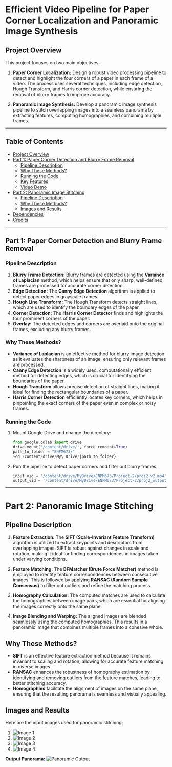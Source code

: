 # Efficient Video Pipeline for Paper Corner Localization and Panoramic Image Synthesis

## Project Overview

This project focuses on two main objectives:

1. **Paper Corner Localization:** Design a robust video processing pipeline to detect and highlight the four corners of a paper in each frame of a video. The process uses several techniques, including edge detection, Hough Transform, and Harris corner detection, while ensuring the removal of blurry frames to improve accuracy.
  
2. **Panoramic Image Synthesis:** Develop a panoramic image synthesis pipeline to stitch overlapping images into a seamless panorama by extracting features, computing homographies, and combining multiple frames.

---

## Table of Contents
- [Project Overview](#project-overview)
- [Part 1: Paper Corner Detection and Blurry Frame Removal](#part-1-paper-corner-detection-and-blurry-frame-removal)
    - [Pipeline Description](#pipeline-description)
    - [Why These Methods?](#why-these-methods)
    - [Running the Code](#running-the-code)
    - [Key Features](#key-features)
    - [Video Demo](#video-demo)
- [Part 2: Panoramic Image Stitching](#part-2-panoramic-image-stitching)
    - [Pipeline Description](#pipeline-description-1)
    - [Why These Methods?](#why-these-methods-1)
    - [Images and Results](#images-and-results)
- [Dependencies](#dependencies)
- [Credits](#credits)

---

## Part 1: Paper Corner Detection and Blurry Frame Removal

### Pipeline Description
1. **Blurry Frame Detection:** Blurry frames are detected using the **Variance of Laplacian** method, which helps ensure that only sharp, well-defined frames are processed for accurate corner detection.
2. **Edge Detection:** The **Canny Edge Detection** algorithm is applied to detect paper edges in grayscale frames.
3. **Hough Line Transform:** The Hough Transform detects straight lines, which are used to identify the boundary edges of the paper.
4. **Corner Detection:** The **Harris Corner Detector** finds and highlights the four prominent corners of the paper.
5. **Overlay:** The detected edges and corners are overlaid onto the original frames, excluding any blurry frames.

### Why These Methods?
- **Variance of Laplacian** is an effective method for blurry image detection as it evaluates the sharpness of an image, ensuring only relevant frames are processed.
- **Canny Edge Detection** is a widely used, computationally efficient method for detecting edges, which is crucial for identifying the boundaries of the paper.
- **Hough Transform** allows precise detection of straight lines, making it ideal for finding the rectangular boundaries of a paper.
- **Harris Corner Detection** efficiently locates key corners, which helps in pinpointing the exact corners of the paper even in complex or noisy frames.

### Running the Code
1. Mount Google Drive and change the directory:
   ```python
   from google.colab import drive
   drive.mount('/content/drive/', force_remount=True)
   path_to_folder = "ENPM673/"
   %cd /content/drive/My\ Drive/{path_to_folder}

2. Run the pipeline to detect paper corners and filter out blurry frames:
   ```python
   input_vid = '/content/drive/MyDrive/ENPM673/Project-2/proj2_v2.mp4'
   output_vid = '/content/drive/MyDrive/ENPM673/Project-2/proj2_output.mp4'

---

# Part 2: Panoramic Image Stitching

## Pipeline Description
1. **Feature Extraction:** The **SIFT (Scale-Invariant Feature Transform)** algorithm is utilized to extract keypoints and descriptors from overlapping images. SIFT is robust against changes in scale and rotation, making it ideal for finding correspondences in images taken under varying conditions.

2. **Feature Matching:** The **BFMatcher (Brute Force Matcher)** method is employed to identify feature correspondences between consecutive images. This is followed by applying **RANSAC (Random Sample Consensus)** to filter out outliers and refine the matching process.

3. **Homography Calculation:** The computed matches are used to calculate the homographies between image pairs, which are essential for aligning the images correctly onto the same plane.

4. **Image Blending and Warping:** The aligned images are blended seamlessly using the computed homographies. This results in a panoramic image that combines multiple frames into a cohesive whole.

## Why These Methods?
- **SIFT** is an effective feature extraction method because it remains invariant to scaling and rotation, allowing for accurate feature matching in diverse images.
- **RANSAC** enhances the robustness of homography estimation by identifying and removing outliers from the feature matches, leading to better stitching accuracy.
- **Homographies** facilitate the alignment of images on the same plane, ensuring that the resulting panorama is seamless and visually appealing.

## Images and Results

Here are the input images used for panoramic stitching:

1. ![Image 1](https://drive.google.com/uc?id=image_1_id)
2. ![Image 2](https://drive.google.com/uc?id=image_2_id)
3. ![Image 3](https://drive.google.com/uc?id=image_3_id)
4. ![Image 4](https://drive.google.com/uc?id=image_4_id)

**Output Panorama:**
![Panoramic Output](https://drive.google.com/uc?id=panorama_output_id)


